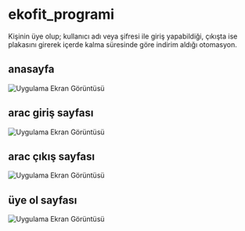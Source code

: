 # ekofit_programi


Kişinin üye olup; kullanıcı adı veya şifresi ile giriş yapabildiği, çıkışta ise plakasını girerek içerde kalma süresinde göre indirim aldığı otomasyon.
## anasayfa
![Uygulama Ekran Görüntüsü](images/anasayfa.png)

## arac giriş sayfası
![Uygulama Ekran Görüntüsü](images/kullanici_kayit_ve_giris_sayfasi.png)

## arac çıkış sayfası
![Uygulama Ekran Görüntüsü](images/kullanici_kalori_hesabı.png)

## üye ol sayfası
![Uygulama Ekran Görüntüsü](images/farkli_kalori_hesabinda_program_degisimi.png)
